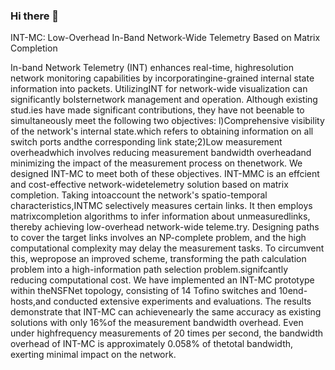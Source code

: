 ### Hi there 👋
INT-MC: Low-Overhead In-Band Network-Wide Telemetry Based on Matrix Completion

In-band Network Telemetry (INT) enhances real-time, highresolution network monitoring capabilities by incorporatingine-grained internal state information into packets. UtilizingINT for network-wide visualization can significantly bolsternetwork management and operation. Although existing stud.ies have made significant contributions, they have not beenable to simultaneously meet the following two objectives: l)Comprehensive visibility of the network's internal state.which refers to obtaining information on all switch ports andthe corresponding link state;2)Low measurement overheadwhich involves reducing measurement bandwidth overheadand minimizing the impact of the measurement process on thenetwork. We designed INT-MC to meet both of these objectives. INT-MMC is an effcient and cost-effective network-widetelemetry solution based on matrix completion. Taking intoaccount the network's spatio-temporal characteristics,INTMC selectively measures certain links. It then employs matrixcompletion algorithms to infer information about unmeasuredlinks, thereby achieving low-overhead network-wide teleme.try. Designing paths to cover the target links involves an NP-complete problem, and the high computational complexity may delay the measurement tasks. To circumvent this, wepropose an improved scheme, transforming the path calculation problem into a high-information path selection problem.signifcantly reducing computational cost.
We have implemented an INT-MC prototype within theNSFNet topology, consisting of 14 Tofino switches and 10end-hosts,and conducted extensive experiments and evaluations. The results demonstrate that INT-MC can achievenearly the same accuracy as existing solutions with only 16%of the measurement bandwidth overhead. Even under highfrequency measurements of 20 times per second, the bandwidth overhead of INT-MC is approximately 0.058% of thetotal bandwidth, exerting minimal impact on the network.
<!--
**INT-MC/INT-MC** is a ✨ _special_ ✨ repository because its `README.md` (this file) appears on your GitHub profile.

Here are some ideas to get you started:

- 🔭 I’m currently working on ...
- 🌱 I’m currently learning ...
- 👯 I’m looking to collaborate on ...
- 🤔 I’m looking for help with ...
- 💬 Ask me about ...
- 📫 How to reach me: ...
- 😄 Pronouns: ...
- ⚡ Fun fact: ...
-->
